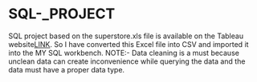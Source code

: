 # SQL-_PROJECT
SQL project based on the superstore.xls file is available on the Tableau website[LINK](https://public.tableau.com/app/learn/sample-data). So I have converted this Excel file into CSV and imported it into the MY SQL workbench.
NOTE:- Data cleaning is a must because unclean data can create inconvenience while querying the data and the data must have a proper data type. 
